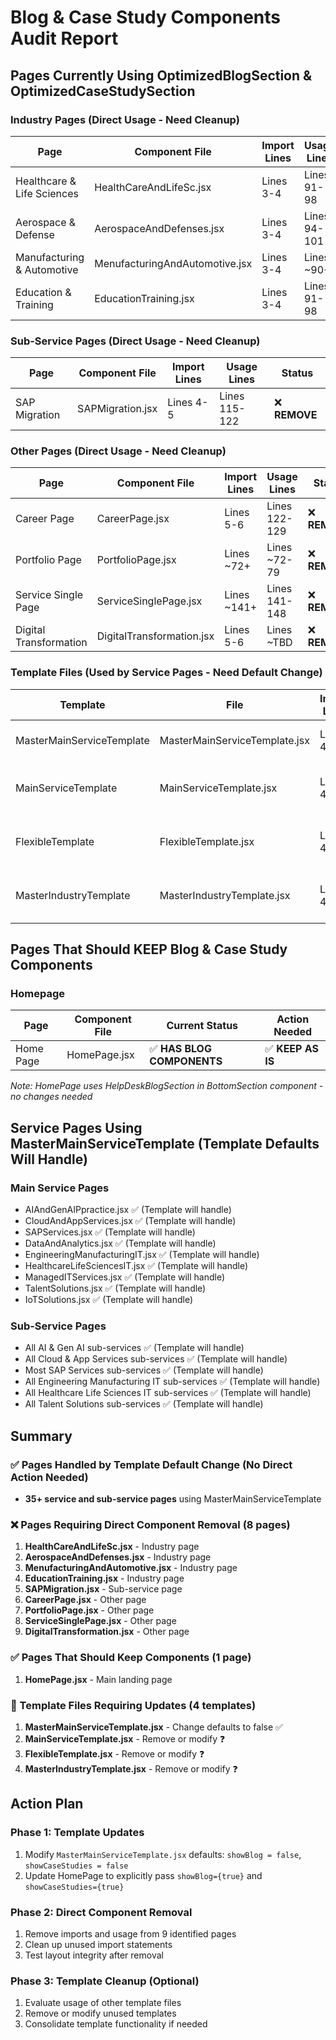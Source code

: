 # Blog & Case Study Components Audit Report

## Pages Currently Using OptimizedBlogSection & OptimizedCaseStudySection

### Industry Pages (Direct Usage - Need Cleanup)
| Page | Component File | Import Lines | Usage Lines | Status |
|------|----------------|--------------|-------------|--------|
| Healthcare & Life Sciences | HealthCareAndLifeSc.jsx | Lines 3-4 | Lines 91-98 | ❌ **REMOVE** |
| Aerospace & Defense | AerospaceAndDefenses.jsx | Lines 3-4 | Lines 94-101 | ❌ **REMOVE** |
| Manufacturing & Automotive | MenufacturingAndAutomotive.jsx | Lines 3-4 | Lines ~90+ | ❌ **REMOVE** |
| Education & Training | EducationTraining.jsx | Lines 3-4 | Lines 91-98 | ❌ **REMOVE** |

### Sub-Service Pages (Direct Usage - Need Cleanup)
| Page | Component File | Import Lines | Usage Lines | Status |
|------|----------------|--------------|-------------|--------|
| SAP Migration | SAPMigration.jsx | Lines 4-5 | Lines 115-122 | ❌ **REMOVE** |

### Other Pages (Direct Usage - Need Cleanup)
| Page | Component File | Import Lines | Usage Lines | Status |
|------|----------------|--------------|-------------|--------|
| Career Page | CareerPage.jsx | Lines 5-6 | Lines 122-129 | ❌ **REMOVE** |
| Portfolio Page | PortfolioPage.jsx | Lines ~72+ | Lines ~72-79 | ❌ **REMOVE** |
| Service Single Page | ServiceSinglePage.jsx | Lines ~141+ | Lines 141-148 | ❌ **REMOVE** |
| Digital Transformation | DigitalTransformation.jsx | Lines 5-6 | Lines ~TBD | ❌ **REMOVE** |

### Template Files (Used by Service Pages - Need Default Change)
| Template | File | Import Lines | Usage Lines | Status |
|----------|------|--------------|-------------|--------|
| MasterMainServiceTemplate | MasterMainServiceTemplate.jsx | Lines 4-5 | Lines 138-156 | ✅ **MODIFY DEFAULTS** |
| MainServiceTemplate | MainServiceTemplate.jsx | Lines 4-5 | Lines 138-155 | ❌ **REMOVE OR MODIFY** |
| FlexibleTemplate | FlexibleTemplate.jsx | Lines 4-5 | Lines 231-250 | ❌ **REMOVE OR MODIFY** |
| MasterIndustryTemplate | MasterIndustryTemplate.jsx | Lines 4-5 | Lines 140-156 | ❌ **REMOVE OR MODIFY** |

## Pages That Should KEEP Blog & Case Study Components

### Homepage
| Page | Component File | Current Status | Action Needed |
|------|----------------|----------------|---------------|
| Home Page | HomePage.jsx | ✅ **HAS BLOG COMPONENTS** | ✅ **KEEP AS IS** |

*Note: HomePage uses HelpDeskBlogSection in BottomSection component - no changes needed*

## Service Pages Using MasterMainServiceTemplate (Template Defaults Will Handle)

### Main Service Pages
- AIAndGenAIPpractice.jsx ✅ (Template will handle)
- CloudAndAppServices.jsx ✅ (Template will handle)  
- SAPServices.jsx ✅ (Template will handle)
- DataAndAnalytics.jsx ✅ (Template will handle)
- EngineeringManufacturingIT.jsx ✅ (Template will handle)
- HealthcareLifeSciencesIT.jsx ✅ (Template will handle)
- ManagedITServices.jsx ✅ (Template will handle)
- TalentSolutions.jsx ✅ (Template will handle)
- IoTSolutions.jsx ✅ (Template will handle)

### Sub-Service Pages
- All AI & Gen AI sub-services ✅ (Template will handle)
- All Cloud & App Services sub-services ✅ (Template will handle)
- Most SAP Services sub-services ✅ (Template will handle)
- All Engineering Manufacturing IT sub-services ✅ (Template will handle)
- All Healthcare Life Sciences IT sub-services ✅ (Template will handle)
- All Talent Solutions sub-services ✅ (Template will handle)

## Summary

### ✅ Pages Handled by Template Default Change (No Direct Action Needed)
- **35+ service and sub-service pages** using MasterMainServiceTemplate

### ❌ Pages Requiring Direct Component Removal (8 pages)
1. **HealthCareAndLifeSc.jsx** - Industry page
2. **AerospaceAndDefenses.jsx** - Industry page  
3. **MenufacturingAndAutomotive.jsx** - Industry page
4. **EducationTraining.jsx** - Industry page
5. **SAPMigration.jsx** - Sub-service page
6. **CareerPage.jsx** - Other page
7. **PortfolioPage.jsx** - Other page
8. **ServiceSinglePage.jsx** - Other page
9. **DigitalTransformation.jsx** - Other page

### ✅ Pages That Should Keep Components (1 page)
1. **HomePage.jsx** - Main landing page

### 🔧 Template Files Requiring Updates (4 templates)
1. **MasterMainServiceTemplate.jsx** - Change defaults to false ✅
2. **MainServiceTemplate.jsx** - Remove or modify ❓
3. **FlexibleTemplate.jsx** - Remove or modify ❓  
4. **MasterIndustryTemplate.jsx** - Remove or modify ❓

## Action Plan

### Phase 1: Template Updates
1. Modify `MasterMainServiceTemplate.jsx` defaults: `showBlog = false`, `showCaseStudies = false`
2. Update HomePage to explicitly pass `showBlog={true}` and `showCaseStudies={true}`

### Phase 2: Direct Component Removal
1. Remove imports and usage from 9 identified pages
2. Clean up unused import statements
3. Test layout integrity after removal

### Phase 3: Template Cleanup (Optional)
1. Evaluate usage of other template files
2. Remove or modify unused templates
3. Consolidate template functionality if needed